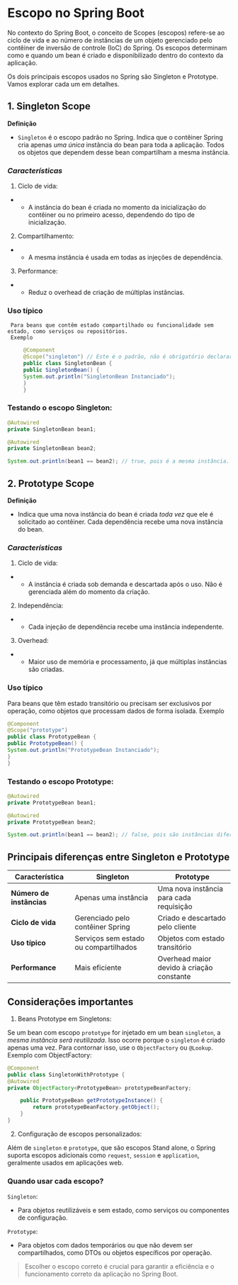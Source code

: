 # Escopo no Spring Boot
No contexto do Spring Boot, o conceito de Scopes (escopos) refere-se ao ciclo de vida e ao número de instâncias de um objeto gerenciado pelo contêiner de inversão de controle (IoC) do Spring. Os escopos determinam como e quando um bean é criado e disponibilizado dentro do contexto da aplicação.

Os dois principais escopos usados no Spring são Singleton e Prototype. Vamos explorar cada um em detalhes.

## 1. Singleton Scope

__Definição__
- `Singleton` é o escopo padrão no Spring.
Indica que o contêiner Spring cria apenas _uma única_ instância do bean para toda a aplicação.
Todos os objetos que dependem desse bean compartilham a mesma instância.
### _Características_
  1. Ciclo de vida: 
  * - A instância do bean é criada no momento da inicialização do contêiner ou no primeiro acesso, dependendo do tipo de inicialização.
  2. Compartilhamento: 
  * - A mesma instância é usada em todas as injeções de dependência.
  3. Performance: 
  * - Reduz o overhead de criação de múltiplas instâncias.
###  Uso típico
     Para beans que contêm estado compartilhado ou funcionalidade sem estado, como serviços ou repositórios.
     Exemplo
```java
     @Component
     @Scope("singleton") // Este é o padrão, não é obrigatório declarar explicitamente.
     public class SingletonBean {
     public SingletonBean() {
     System.out.println("SingletonBean Instanciado");
     }
     }
```
### Testando o escopo Singleton:
```java
@Autowired
private SingletonBean bean1;

@Autowired
private SingletonBean bean2;

System.out.println(bean1 == bean2); // true, pois é a mesma instância.
```
## 2. Prototype Scope

__Definição__
- Indica que uma nova instância do bean é criada _toda vez_ que ele é solicitado ao contêiner.
Cada dependência recebe uma nova instância do bean.
### _Características_
1. Ciclo de vida: 
* - A instância é criada sob demanda e descartada após o uso. Não é gerenciada além do momento da criação.
2. Independência:
* - Cada injeção de dependência recebe uma instância independente.
3. Overhead: 
* - Maior uso de memória e processamento, já que múltiplas instâncias são criadas.
### Uso típico
Para beans que têm estado transitório ou precisam ser exclusivos por operação, como objetos que processam dados de forma isolada.
Exemplo
```java
@Component
@Scope("prototype")
public class PrototypeBean {
public PrototypeBean() {
System.out.println("PrototypeBean Instanciado");
}
}
```

### Testando o escopo Prototype:
```java
@Autowired
private PrototypeBean bean1;

@Autowired
private PrototypeBean bean2;

System.out.println(bean1 == bean2); // false, pois são instâncias diferentes.

```
## Principais diferenças entre Singleton e Prototype

| Característica          | Singleton                             | Prototype                            |
|--------------------------|---------------------------------------|--------------------------------------|
| **Número de instâncias** | Apenas uma instância                 | Uma nova instância para cada requisição |
| **Ciclo de vida**        | Gerenciado pelo contêiner Spring     | Criado e descartado pelo cliente     |
| **Uso típico**           | Serviços sem estado ou compartilhados | Objetos com estado transitório      |
| **Performance**          | Mais eficiente                       | Overhead maior devido à criação constante |

## Considerações importantes

1. Beans Prototype em Singletons:

Se um bean com escopo `prototype` for injetado em um bean `singleton`, a _mesma instância será reutilizada_. Isso ocorre porque o `singleton` é criado apenas uma vez.
Para contornar isso, use o `ObjectFactory` ou `@Lookup`.
Exemplo com ObjectFactory:
```java
@Component
public class SingletonWithPrototype {
@Autowired
private ObjectFactory<PrototypeBean> prototypeBeanFactory;

    public PrototypeBean getPrototypeInstance() {
        return prototypeBeanFactory.getObject();
    }
}
```

2. Configuração de escopos personalizados:

Além de `singleton` e `prototype`, que são escopos Stand alone, o Spring suporta escopos adicionais como `request`, `session` e `application`, geralmente usados em aplicações web.
### Quando usar cada escopo?

`Singleton`:
- Para objetos reutilizáveis e sem estado, como serviços ou componentes de configuração.

`Prototype`:
- Para objetos com dados temporários ou que não devem ser compartilhados, como DTOs ou objetos específicos por operação.
> Escolher o escopo correto é crucial para garantir a eficiência e o funcionamento correto da aplicação no Spring Boot.